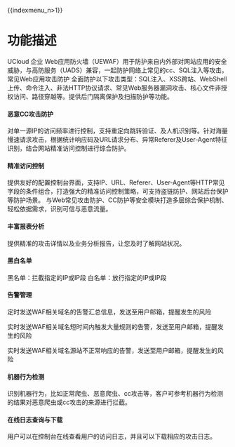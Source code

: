 {{indexmenu_n>1}}

# 功能描述

UCloud 企业 Web应用防火墙（UEWAF）用于防护来自内外部对网站应用的安全威胁，与高防服务（UADS）兼容，一起防护网络上常见的cc、SQL注入等攻击。
常见Web应用攻击防护
全面防护以下攻击类型：SQL注入、XSS跨站、WebShell上传、命令注入、非法HTTP协议请求、常见Web服务器漏洞攻击、核心文件非授权访问、路径穿越等。提供后门隔离保护及扫描防护等功能。

#### 恶意CC攻击防护

对单一源IP的访问频率进行控制，支持重定向跳转验证、及人机识别等。针对海量慢速请求攻击，根据统计响应码及URL请求分布、异常Referer及User-Agent特征识别，结合网站精准访问控制进行综合防护。

#### 精准访问控制

提供友好的配置控制台界面，支持IP、URL、Referer、User-Agent等HTTP常见字段的条件组合，打造强大的精准访问控制策略，可支持盗链防护、网站后台保护等防护场景。
与Web常见攻击防护、CC防护等安全模块打造多层综合保护机制、轻松依据需求，识别可信与恶意流量。

#### 丰富报表分析

提供精准的攻击详情以及业务分析报告，让您及时了解网站状况。

#### 黑白名单

黑名单：拦截指定的IP或IP段 白名单：放行指定的IP或IP段

#### 告警管理

定时发送WAF相关域名的告警汇总信息，发送至用户邮箱，提醒发生的风险

实时发送WAF相关域名短时间内触发大量规则的告警，发送至用户邮箱，提醒发生的风险

实时发送WAF相关域名源站不正常响应的告警，发送至用户邮箱，提醒发生的风险

#### 机器行为检测

识别机器行为，比如正常爬虫、恶意爬虫、cc攻击等，客户可参考机器行为检测的结果对恶意爬虫或cc攻击的来源进行拦截。

#### 在线日志查询与下载

用户可以在控制台在线查看用户的访问日志，并且可以下载相应的攻击日志。
